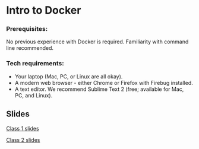 # Intro to Docker

### Prerequisites:
No previous experience with Docker is required.
Familiarity with command line recommended.

### Tech requirements:
 - Your laptop (Mac, PC, or Linux are all okay).
 - A modern web browser - either Chrome or Firefox with Firebug installed.
 - A text editor. We recommend Sublime Text 2 (free; available for Mac, PC, and Linux).

## Slides
[Class 1 slides](https://cecyc.github.io/intro-docker/class1.html#/)

[Class 2 slides](https://cecyc.github.io/intro-docker/class2.html#/)
